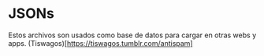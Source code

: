 # JSONs
Estos archivos son usados como base de datos para cargar en otras webs y apps.
(Tiswagos)[https://tiswagos.tumblr.com/antispam]
